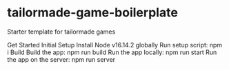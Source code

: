 # tailormade-game-boilerplate
Starter template for tailormade games

Get Started
    Initial Setup
        Install Node v16.14.2 globally
        Run setup script: npm i
    Build
        Build the app: npm run build
        Run the app locally: npm run start
        Run the app on the server: npm run server
       
